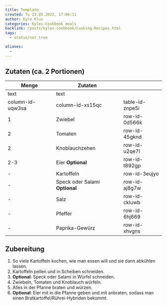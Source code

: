 ```yaml
---
title: Template
created: Tu 23.05.2022, 17:06:11
author: Kyle Klus
categories: Kyles-Cookbook meals
backlink: /posts/kyles-cookbook/Cooking-Recipes.html
tags:
  - status/not_tree

aliases:
  -
---
```


## Zutaten (ca. 2 Portionen)

| Menge            | Zutaten                        |                 |
| ---------------- | ------------------------------ | --------------- |
| text             | text                           |                 |
| column-id-uqw3sa | column-id-xs15qc               | table-id-znpe5i |
| 1                | Zwiebel                        | row-id-0d566k   |
| 2                | Tomaten                        | row-id-45gknd   |
| 2                | Knoblauchzehen                 | row-id-u2qe7l   |
| 2-3              | Eier **Optional**              | row-id-t892gp   |
| -                | Kartoffeln                     | row-id-3eujyo   |
| -                | Speck oder Salami **Optional** | row-id-aj8g7w   |
| -                | Salz                           | row-id-ckluwb   |
| -                | Pfeffer                        | row-id-6hj669   |
| -                | Paprika-Gewürz                 | row-id-xhvgns   |

## Zubereitung

1. So viele Kartoffeln kochen, wie man essen will und sie dann abkühlen lassen.
2. Kartoffeln pellen und in Scheiben schneiden.
3. **Optional**: Speck oder Salami in Würfel schneiden.
4. Zwiebeln, Tomaten und Knoblauch würfeln.
5. Alles in der Pfanne braten und würzen.
6. **Optional**: Eier mit in die Pfanne geben und mit anbraten, sodass man einen Bratkartoffel/Rührei-Hybriden bekommt.
